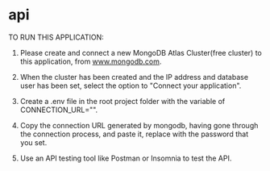 # api

TO RUN THIS APPLICATION:

1. Please create and connect a new MongoDB Atlas Cluster(free cluster) to this application, from www.mongodb.com.

2. When the cluster has been created and the IP address and database user has been set,
   select the option to "Connect your application".

3. Create a .env file in the root project folder with the variable of CONNECTION_URL="".

4. Copy the connection URL generated by mongodb, having gone through the connection process,
   and paste it, replace <password> with the password that you set.

5. Use an API testing tool like Postman or Insomnia to test the API.
